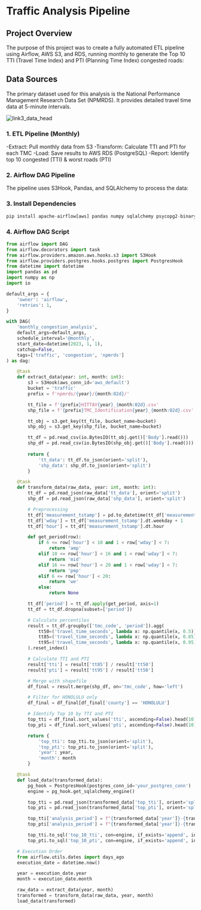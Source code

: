 # Traffic Analysis Pipeline

## Project Overview

The purpose of this project was to create a fully automated ETL pipeline using Airflow, AWS S3, and RDS, running monthly to generate the Top 10 TTI (Travel Time Index) and PTI (Planning Time Index) congested roads:

## Data Sources

The primary dataset used for this analysis is the National Performance Management Research Data Set (NPMRDS). It provides detailed travel time data at 5-minute intervals. 

![link3_data_head](https://github.com/user-attachments/assets/1c8bcfc0-ee93-45cf-8836-b937906bf884)

### 1. ETL Pipeline (Monthly)
-Extract: Pull monthly data from S3
-Transform: Calculate TTI and PTI for each TMC
-Load: Save results to AWS RDS (PostgreSQL)
-Report: Identify top 10 congested (TTI) & worst roads (PTI)

### 2. Airflow DAG Pipeline
The pipeline uses S3Hook, Pandas, and SQLAlchemy to process the data:

### 3. Install Dependencies
```python
pip install apache-airflow[aws] pandas numpy sqlalchemy psycopg2-binary
```
### 4. Airflow DAG Script
```python
from airflow import DAG
from airflow.decorators import task
from airflow.providers.amazon.aws.hooks.s3 import S3Hook
from airflow.providers.postgres.hooks.postgres import PostgresHook
from datetime import datetime
import pandas as pd
import numpy as np
import io

default_args = {
    'owner': 'airflow',
    'retries': 1,
}

with DAG(
    'monthly_congestion_analysis',
    default_args=default_args,
    schedule_interval='@monthly',
    start_date=datetime(2023, 1, 1),
    catchup=False,
    tags=['traffic', 'congestion', 'npmrds']
) as dag:

    @task
    def extract_data(year: int, month: int):
        s3 = S3Hook(aws_conn_id='aws_default')
        bucket = 'traffic'
        prefix = f'npmrds/{year}/{month:02d}/'

        tt_file = f'{prefix}HITTAV{year}_{month:02d}.csv'
        shp_file = f'{prefix}TMC_Identification{year}_{month:02d}.csv'

        tt_obj = s3.get_key(tt_file, bucket_name=bucket)
        shp_obj = s3.get_key(shp_file, bucket_name=bucket)

        tt_df = pd.read_csv(io.BytesIO(tt_obj.get()['Body'].read()))
        shp_df = pd.read_csv(io.BytesIO(shp_obj.get()['Body'].read()))
        
        return {
            'tt_data': tt_df.to_json(orient='split'),
            'shp_data': shp_df.to_json(orient='split')
        }

    @task
    def transform_data(raw_data, year: int, month: int):
        tt_df = pd.read_json(raw_data['tt_data'], orient='split')
        shp_df = pd.read_json(raw_data['shp_data'], orient='split')

        # Preprocessing
        tt_df['measurement_tstamp'] = pd.to_datetime(tt_df['measurement_tstamp'])
        tt_df['wday'] = tt_df['measurement_tstamp'].dt.weekday + 1
        tt_df['hour'] = tt_df['measurement_tstamp'].dt.hour

        def get_period(row):
            if 6 <= row['hour'] < 10 and 1 < row['wday'] < 7:
                return 'amp'
            elif 10 <= row['hour'] < 16 and 1 < row['wday'] < 7:
                return 'mid'
            elif 16 <= row['hour'] < 20 and 1 < row['wday'] < 7:
                return 'pmp'
            elif 6 <= row['hour'] < 20:
                return 'we'
            else:
                return None

        tt_df['period'] = tt_df.apply(get_period, axis=1)
        tt_df = tt_df.dropna(subset=['period'])

        # Calculate percentiles
        result = tt_df.groupby(['tmc_code', 'period']).agg(
            tt50=('travel_time_seconds', lambda x: np.quantile(x, 0.5)),
            tt85=('travel_time_seconds', lambda x: np.quantile(x, 0.85)),
            tt95=('travel_time_seconds', lambda x: np.quantile(x, 0.95)),
        ).reset_index()

        # Calculate TTI and PTI
        result['tti'] = result['tt85'] / result['tt50']
        result['pti'] = result['tt95'] / result['tt50']

        # Merge with shapefile
        df_final = result.merge(shp_df, on='tmc_code', how='left')

        # Filter for HONOLULU only
        df_final = df_final[df_final['county'] == 'HONOLULU']

        # Identify Top 10 by TTI and PTI
        top_tti = df_final.sort_values('tti', ascending=False).head(10)
        top_pti = df_final.sort_values('pti', ascending=False).head(10)

        return {
            'top_tti': top_tti.to_json(orient='split'),
            'top_pti': top_pti.to_json(orient='split'),
            'year': year,
            'month': month
        }

    @task
    def load_data(transformed_data):
        pg_hook = PostgresHook(postgres_conn_id='your_postgres_conn')
        engine = pg_hook.get_sqlalchemy_engine()

        top_tti = pd.read_json(transformed_data['top_tti'], orient='split')
        top_pti = pd.read_json(transformed_data['top_pti'], orient='split')

        top_tti['analysis_period'] = f"{transformed_data['year']}-{transformed_data['month']:02d}"
        top_pti['analysis_period'] = f"{transformed_data['year']}-{transformed_data['month']:02d}"

        top_tti.to_sql('top_10_tti', con=engine, if_exists='append', index=False)
        top_pti.to_sql('top_10_pti', con=engine, if_exists='append', index=False)

    # Execution Order
    from airflow.utils.dates import days_ago
    execution_date = datetime.now()

    year = execution_date.year
    month = execution_date.month

    raw_data = extract_data(year, month)
    transformed = transform_data(raw_data, year, month)
    load_data(transformed)
```
